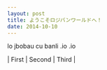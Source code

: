 ```yaml
---
layout: post
title: ようこそロジバンワールドへ！
date: 2014-10-10
---
```

lo jbobau cu banli .io .io

| First | Second | Third |
